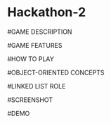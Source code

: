 # Hackathon-2

#GAME DESCRIPTION




#GAME FEATURES




#HOW TO PLAY



#OBJECT-ORIENTED CONCEPTS




#LINKED LIST ROLE




#SCREENSHOT



#DEMO
